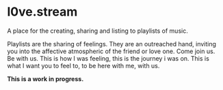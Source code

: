 # l0ve.stream

A place for the creating, sharing and listing to playlists of music.

Playlists are the sharing of feelings. They are an outreached hand,
inviting you into the affective atmospheric of the friend or love one.
Come join us. Be with us. This is how I was feeling, this is the journey i was on.
This is what I want you to feel to, to be here with me, with us. 

**This is a work in progress.**

